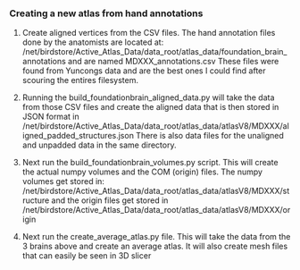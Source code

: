 ### Creating a new atlas from hand annotations
1. Create aligned vertices from the CSV files. The hand annotation files done 
by the anatomists are located at: 
/net/birdstore/Active_Atlas_Data/data_root/atlas_data/foundation_brain_annotations
and are named MDXXX_annotations.csv These files were found from Yuncongs data and
are the best ones I could find after scouring the entires filesystem.


1. Running the build_foundationbrain_aligned_data.py will take the data from
those CSV files and create the aligned data that is then stored in JSON format
in /net/birdstore/Active_Atlas_Data/data_root/atlas_data/atlasV8/MDXXX/aligned_padded_structures.json
There is also data files for the unaligned and unpadded data in the same directory.


1. Next run the build_foundationbrain_volumes.py script. This will create
the actual numpy volumes and the COM (origin) files. The numpy volumes get stored in:
/net/birdstore/Active_Atlas_Data/data_root/atlas_data/atlasV8/MDXXX/structure 
and the origin files get stored in 
/net/birdstore/Active_Atlas_Data/data_root/atlas_data/atlasV8/MDXXX/origin


1. Next run the create_average_atlas.py file. This will take the data from
the 3 brains above and create an average atlas. It will also create mesh files
that can easily be seen in 3D slicer